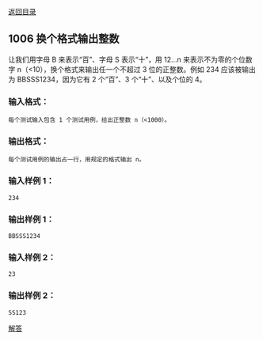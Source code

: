 [返回目录](https://github.com/AdorableLake/hello-world/blob/master/PAT/Basic%20Level/catalog.md)
## 1006 换个格式输出整数
让我们用字母 B 来表示“百”、字母 S 表示“十”，用 12...n 来表示不为零的个位数字 n（<10），换个格式来输出任一个不超过 3 位的正整数。例如 234 应该被输出为 BBSSS1234，因为它有 2 个“百”、3 个“十”、以及个位的 4。
### 输入格式：
```
每个测试输入包含 1 个测试用例，给出正整数 n（<1000）。
```
### 输出格式：
```
每个测试用例的输出占一行，用规定的格式输出 n。
```
### 输入样例 1：
```
234
```
### 输出样例 1：
```
BBSSS1234
```
### 输入样例 2：
```
23
```
### 输出样例 2：
```
SS123
```
[解答](https://github.com/AdorableLake/hello-world/blob/master/PAT/Basic%20Level/15-Scores/1006%20换个格式输出整数.c)
